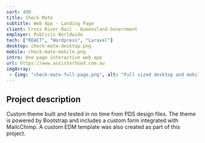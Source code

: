 ```yaml
---
sort: 400
title: Check Mate
subtitle: Web App - Landing Page
client: Cross River Rail - Queensland Government
employer: Publicis Worldwide
tech: ["REACT", "Wordpress", "Laravel"]
desktop: check-mate-desktop.png
mobile: check-mate-mobile.png
intro: One page interactive web app
url: https://www.assisterhood.com.au
imgArray:
 - {img: "check-mate-full-page.png", alt: "Full sized desktop and mobile screenshot"}
---
```


## Project description

Custom theme built and tested in no time from PDS design files. The theme is powered by Bootstrap and includes a custom form integrated with MailcChimp. A custom EDM template was also created as part of this project.
